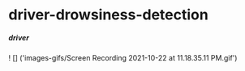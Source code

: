 # driver-drowsiness-detection
##### driver


! [] ('images-gifs/Screen Recording 2021-10-22 at 11.18.35.11 PM.gif')
